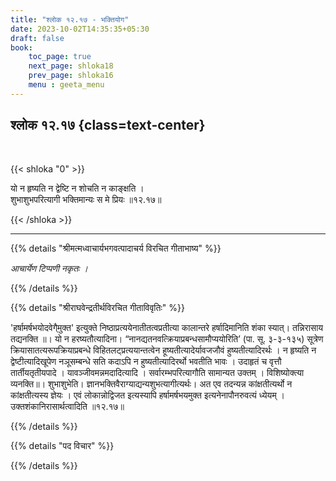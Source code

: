 ```yaml
---
title: "श्लोक १२.१७ - भक्तियोग"
date: 2023-10-02T14:35:35+05:30
draft: false
book:
    toc_page: true
    next_page: shloka18
    prev_page: shloka16
    menu : geeta_menu
---
```




## श्लोक १२.१७ {class=text-center}

<br/>

{{< shloka  "0"  >}}

यो न हृष्यति न द्वेष्टि न शोचति न काङ्क्षति ।     
शुभाशुभपरित्यागी भक्तिमान्यः स मे प्रियः ॥१२.१७॥

{{< /shloka >}}

---


{{% details "श्रीमत्मध्वाचार्यभगवत्पादाचर्य विरचित  गीताभाष्य" %}}

*आचार्येण टिप्पणी नकृतः ।*

{{% /details %}}



{{% details "श्रीराघवेन्द्रतीर्थविरचित गीताविवृतिः" %}}

'हर्षामर्षभयोदवेगै्मुक्त' इत्युक्ते निष्ठाप्रत्ययेनातीतत्वप्रतीत्या कालान्तरे
हर्षादिमानिति शंका स्यात्‌। तन्निरासाय तद्यनक्ति ॥। यो न हरष्यतौत्यादिना।
“नानद्यतनवत्क्रियाप्रबन्धसामौप्ययोरिति’ (पा. सू. ३-३-१३५) सूत्रेण
क्रियासातत्यरूपक्रियाप्रबन्धे विहितलट्‌प्रत्ययान्तत्वेन हूष्यतीत्यादेर्यावजजौवं
हुष्यतीत्यादिरर्थः । न हृष्यति न द्वेष्टीत्यादिखूपेण नञूसम्बन्धे सति कदाऽपि न
हुष्यतीत्यादिरर्थो भवतीति भावः । उदाहृतं च वृत्तौ तार्तीयतृतीयपादे ।
यावञ्जीवमन्नमदादित्यादि । सर्वारम्भपरित्यागौति सामान्यत उक्तम्‌ ।
विशिष्योक्त्या व्यनक्ति॥। शुभाशुभेति। ज्ञानभक्तिवैराग्याद्यन्यशुभत्यागीत्यर्थः।
अत एव तदन्यन्न कांक्षतीत्यर्थो न कांक्षतीत्यस्य ज्ञेयः । एवं लोकान्नोद्विजत
इत्यस्यापि हर्षामर्षभयमुक्त इत्यनेनापौनरुवत्यं ध्येयम्‌ ।
उक्तशंकानिरासार्थत्वादिति ॥१२.१७॥

{{% /details %}}



{{% details "पद विचार" %}}


{{% /details %}}
